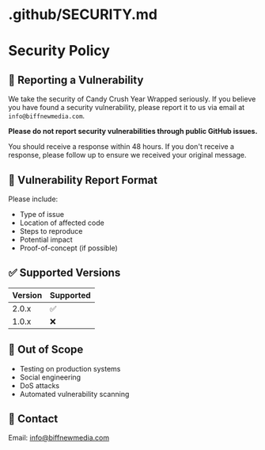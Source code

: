# .github/SECURITY.md

# Security Policy

## 🔐 Reporting a Vulnerability

We take the security of Candy Crush Year Wrapped seriously. If you believe you have found a security vulnerability,
please report it to us via email at `info@biffnewmedia.com`.

**Please do not report security vulnerabilities through public GitHub issues.**

You should receive a response within 48 hours. If you don't receive a response, please follow up to ensure we received
your original message.

## 📝 Vulnerability Report Format

Please include:

- Type of issue
- Location of affected code
- Steps to reproduce
- Potential impact
- Proof-of-concept (if possible)

## ✅ Supported Versions

| Version | Supported          |
| ------- | ------------------ |
| 2.0.x   | :white_check_mark: |
| 1.0.x   | :x:                |

## 🚫 Out of Scope

- Testing on production systems
- Social engineering
- DoS attacks
- Automated vulnerability scanning

## 📨 Contact

Email: info@biffnewmedia.com
